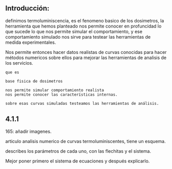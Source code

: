 ## Introducción:

definimos termoluminiscencia, es el fenomeno basico de los dosimetros, la herramienta que hemos planteado nos permite conocer en profuncidad lo que sucede lo que nos permite simular el comportamiento, y ese comportamiento simulado nos sirve para testear las herramientas de medida experimentales.

Nos permite entonces hacer datos realistas de curvas conocidas para hacer métodos numericos sobre ellos para mejorar las herramientas de analisis de los servicios.

    que es

    base fisica de dosimetros

    nos permite simular comportamiento realista
    nos permite conocer las características internas.

    sobre esas curvas simuladas testeamos las herramientas de análisis.


## 4.1.1

165: añadir imagenes.

articulo analisis numerico de curvas termoluminiscentes, tiene un esquema.

describes los parámetros de cada uno, con las flechitas y el sistema.



Mejor poner primero el sistema de ecuaciones y después explicarlo.

